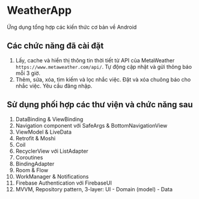 # WeatherApp
Ứng dụng tổng hợp các kiến thức cơ bản về Android

## Các chức năng đã cài đặt
1. Lấy, cache và hiển thị thông tin thời tiết từ API của MetaWeather `https://www.metaweather.com/api/`. Tự động cập nhật và gửi thông báo mỗi 3 giờ.
2. Thêm, sửa, xóa, tìm kiếm và lọc nhắc việc. Đặt và xóa chuông báo cho nhắc việc. Yêu cầu đăng nhập.

## Sử dụng phối hợp các thư viện và chức năng sau
1. DataBinding & ViewBinding
2. Navigation component với SafeArgs & BottomNavigationView
3. ViewModel & LiveData
4. Retrofit & Moshi
5. Coil
6. RecyclerView với ListAdapter
7. Coroutines
8. BindingAdapter
9. Room & Flow
10. WorkManager & Notifications
11. Firebase Authentication với FirebaseUI
12. MVVM, Repository pattern, 3-layer: UI - Domain (model) - Data